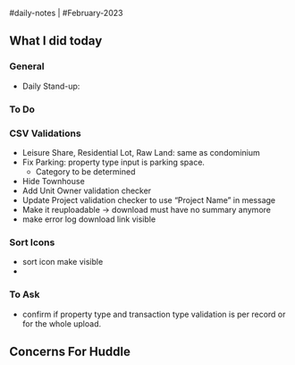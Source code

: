 #daily-notes | #February-2023

## What I did today


### General

- Daily Stand-up: 

### To Do

### CSV Validations

- Leisure Share, Residential Lot, Raw Land: same as condominium
- Fix Parking: property type input is parking space.
	- Category to be determined
- Hide Townhouse
- Add Unit Owner validation checker
- Update Project validation checker to use “Project Name” in message
- Make it reuploadable → download must have no summary anymore
- make error log download link visible

### Sort Icons

- sort icon make visible
- 


### To Ask
- confirm if property type and transaction type validation is per record or for the whole upload.

## Concerns For Huddle

